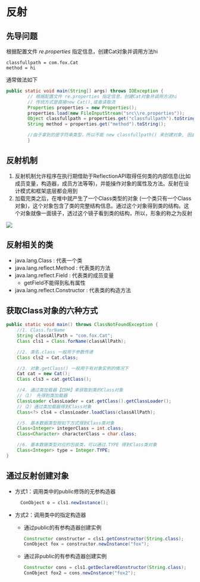 # 反射

## 先导问题

根据配置文件 $re.properties$ 指定信息，创建Cat对象并调用方法hi

```properties
classfullpath = com.fox.Cat
method = hi
```

通常做法如下

```java
public static void main(String[] args) throws IOException {
        // 根据配置文件 re.properties 指定信息，创建Cat对象并调用方法hi
        // 传统方式是直接new Cat(),或者读取流
        Properties properties = new Properties();
        properties.load(new FileInputStream("src\\re.properties"));
        Object classfullpath = properties.get("classfullpath").toString();
        String method = properties.get("method").toString();

        //由于拿到的是字符串类型，所以不能 new classfullpath() 来创建对象, 因此需要反射
        }
```

## 反射机制

1. 反射机制允许程序在执行期借助于ReflectionAPI取得任何类的内部信息(比如成员变量，构造器，成员方法等等)，并能操作对象的属性及方法。反射在设计模式和框架底层都会用到
2. 加载完类之后，在堆中就产生了一个Class类型的对象 (一个类只有一个Class对象)，这个对象包含了类的完整结构信息。通过这个对象得到类的结构。这个对象就像一面镜子，透过这个镜子看到类的结构，所以，形象的称之为反射

![](https://s3.bmp.ovh/imgs/2023/12/15/a14ce4511294a1ad.png)

## 反射相关的类

- java.lang.Class : 代表一个类
- java.lang.reflect.Method : 代表类的方法
- java.lang.reflect.Field : 代表类的成员变量
    - getField不能得到私有属性
- java.lang.reflect.Constructor : 代表类的构造方法

## 获取Class对象的六种方式

```Java
public static void main() throws ClassNotFoundException {
    //1. Class.forName
    String classAllPath = "com.fox.Cat";
    Class cls1 = Class.forName(classAllPath);

    //2. 类名.class 一般用于参数传递
    Class cls2 = Cat.class;

    //3. 对象.getClass() 一般用于有对象实例的情况下
    Cat cat = new Cat();
    Class cls3 = cat.getClass();

    //4. 通过类加载器【四种】来获取到类的Class对象
    //（1） 先得到类加载器
    ClassLoader classLoader = cat.getClass().getClassLoader();
    //（2）通过类加载器得到Class对象
    Class<?> cls4 = classLoader.loadClass(classAllPath);

    //5. 基本数据类型按如下方式得到Class类对象
    Class<Integer> integerClass = int.class;
    Class<Character> characterClass = char.class;

    //6. 基本数据类型对应的包装类，可以通过.TYPE 得到Class类对象
    Class<Integer> type = Integer.TYPE;
}
```



## 通过反射创建对象

- 方式1：调用类中的public修饰的无参构造器

  ```java
    ConObject o = cls1.newInstance();
    ```

- 方式2：调用类中的指定构造器

    - 通过public的有参构造器创建实例

      ```Java
      Constructor constructor = cls1.getConstructor(String.class);
      ConObject fox = constructor.newInstance("fox");
      ```

    - 通过非public的有参构造器创建实例

      ```Java
      Constructor cons = cls1.getDeclaredConstructor(String.class);
      ConObject fox2 = cons.newInstance("fox2");
      ```